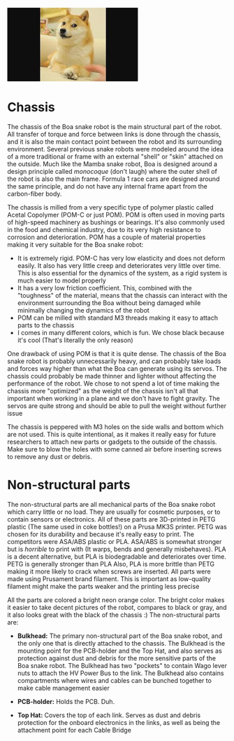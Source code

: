 ![alt text](static/doge.jpeg)

# Chassis 

The chassis of the Boa snake robot is the main structural part of the robot. All transfer of torque and force between links is done through the chassis, and it is also the main contact point between the robot and its surrounding environment. Several previous snake robots were modeled around the idea of a more traditional or frame with an external "shell" or "skin" attached on the outside. Much like the Mamba snake robot, Boa is designed around a design principle called *monocoque* (don't laugh) where the outer shell of the robot is also the main frame. Formula 1 race cars are designed around the same principle, and do not have any internal frame apart from the carbon-fiber body.

The chassis is milled from a very specific type of polymer plastic called Acetal Copolymer (POM-C or just POM). POM is often used in moving parts of high-speed machinery as bushings or bearings. It's also commonly used in the food and chemical industry, due to its very high resistance to corrosion and deterioration. POM has a couple of material properties making it very suitable for the Boa snake robot:

- It is extremely rigid. POM-C has very low elasticity and does not deform easily. It also has very little creep and deteriorates very little over time. This is also essential for the dynamics of the system, as a rigid system is much easier to model properly
- It has a very low friction coefficient. This, combined with the "toughness" of the material, means that the chassis can interact with the environment surrounding the Boa without being damaged while minimally changing the dynamics of the robot 
- POM can be milled with standard M3 threads making it easy to attach parts to the chassis
- I comes in many different colors, which is fun. We chose black because it's cool (That's literally the only reason)

One drawback of using POM is that it is quite dense. The chassis of the Boa snake robot is probably unnecessarily heavy, and can probably take loads and forces way higher than what the Boa can generate using its servos. The chassis could probably be made thinner and lighter without affecting the performance of the robot. We chose to not spend a lot of time making the chassis more "optimized" as the weight of the chassis isn't all that important when working in a plane and we don't have to fight gravity. The servos are quite strong and should be able to pull the weight without further issue

The chassis is peppered with M3 holes on the side walls and bottom which are not used. This is quite intentional, as it makes it really easy for future researchers to attach new parts or gadgets to the outside of the chassis. Make sure to blow the holes with some canned air before inserting screws to remove any dust or debris. 


# Non-structural parts
The non-structural parts are all mechanical parts of the Boa snake robot which carry little or no load. They are usually for cosmetic purposes, or to contain sensors or electronics. All of these parts are 3D-printed in PETG plastic (The same used in coke bottles!) on a Prusa MK3S printer. PETG was chosen for its durability and because it's really easy to print. The competitors were ASA/ABS plastic or PLA. ASA/ABS is somewhat stronger but is _horrible_ to print with (It warps, bends and generally misbehaves). PLA is a decent alternative, but PLA is biodegradable and deteriorates over time. PETG is generally stronger than PLA Also, PLA is more brittle than PETG making it more likely to crack when screws are inserted. All parts were made using Prusament brand filament. This is important as low-quality filament might make the parts weaker and the printing less precise

All the parts are colored a bright neon orange color. The bright color makes it easier to take decent pictures of the robot, compares to black or gray, and it also looks great with the black of the chassis :) The non-structural parts are: 

- **Bulkhead:** The primary non-structural part of the Boa snake robot, and the only one that is directly attached to the chassis. The Bulkhead is the mounting point for the PCB-holder and the Top Hat, and also serves as protection against dust and debris for the more sensitive parts of the Boa snake robot. The Bulkhead has two "pockets" to contain Wago lever nuts to attach the HV Power Bus to the link. The Bulkhead also contains compartments where wires and cables can be bunched together to make cable management easier

- **PCB-holder:** Holds the PCB. Duh. 

- **Top Hat:** Covers the top of each link. Serves as dust and debris protection for the onboard electronics in the links, as well as being the attachment point for each Cable Bridge